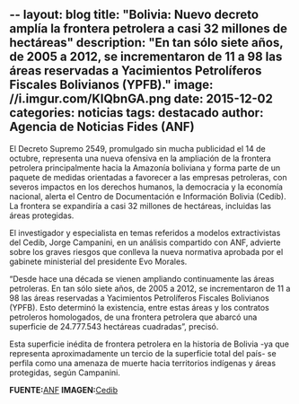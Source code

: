 --
layout: blog
title: "Bolivia: Nuevo decreto amplía la frontera petrolera a casi 32 millones de hectáreas"
description: "En tan sólo siete años, de 2005 a 2012, se incrementaron de 11 a 98 las áreas reservadas a Yacimientos Petrolíferos Fiscales Bolivianos (YPFB)."
image: //i.imgur.com/KIQbnGA.png
date: 2015-12-02
categories: noticias
tags: destacado
author: Agencia de Noticias Fides (ANF)
---

El Decreto Supremo 2549, promulgado sin mucha publicidad el 14 de octubre, representa una nueva ofensiva en la ampliación de la frontera petrolera principalmente hacia la Amazonía boliviana y forma parte de un paquete de medidas orientadas a favorecer a las empresas petroleras, con severos impactos en los derechos humanos, la democracia y la economía nacional, alerta el Centro de Documentación e Información Bolivia (Cedib). La frontera se expandiría a casi 32 millones de hectáreas, incluidas las áreas protegidas.

El investigador y especialista en temas referidos a modelos extractivistas del Cedib, Jorge Campanini, en un análisis compartido con ANF, advierte sobre los graves riesgos que conlleva la nueva normativa aprobada por el gabinete ministerial del presidente Evo Morales.

“Desde hace una década se vienen ampliando continuamente las áreas petroleras. En tan sólo siete años, de 2005 a 2012, se incrementaron de 11 a 98 las áreas reservadas a Yacimientos Petrolíferos Fiscales Bolivianos (YPFB). Esto determinó la existencia, entre estas áreas y los contratos petroleros homologados, de una frontera petrolera que abarcó una superficie de 24.777.543 hectáreas cuadradas”, precisó.

Esta superficie inédita de frontera petrolera en la historia de Bolivia -ya que representa aproximadamente un tercio de la superficie total del país- se perfila como una amenaza de muerte hacia territorios indígenas y áreas protegidas, según Campanini.

<b>FUENTE:</b>[ANF](//www.noticiasfides.com/economia/nuevo-decreto-de-evo-amplia-la-frontera-petrolera-a-casi-32-millones-de-hectareas-359377/)
<b>IMAGEN:</b>[Cedib](//www.cedib.org/)


